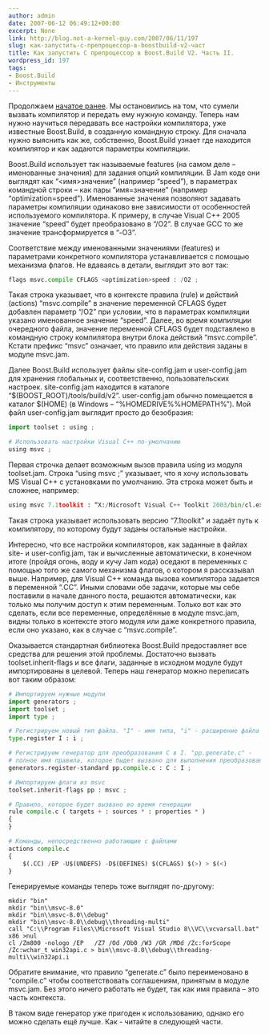 ```yaml
---
author: admin
date: 2007-06-12 06:49:12+00:00
excerpt: None
link: http://blog.not-a-kernel-guy.com/2007/06/11/197
slug: как-запустить-c-препроцессор-в-boostbuild-v2-част
title: Как запустить C препроцессор в Boost.Build V2. Часть II.
wordpress_id: 197
tags:
- Boost.Build
- Инструменты
---
```


Продолжаем [начатое ранее](http://blog.not-a-kernel-guy.com/2007/06/06/194). Мы остановились на том, что сумели вызвать компилятор и передать ему нужную команду. Теперь нам нужно научиться передавать все настройки компилятора, уже известные Boost.Build, в созданную командную строку. Для сначала нужно выяснить как же, собственно, Boost.Build узнает где находится компилятор и как задаются параметры компиляции. 

Boost.Build использует так называемые features (на самом деле – именованные значения) для задания опций компиляции. В Jam коде они выглядят как “<имя>значение” (например “<optimization>speed”), в параметрах командной строки – как пары ”имя=значение” (например “optimization=speed”). Именованные значения позволяют задавать параметры компиляции одинаково вне зависимости от особенностей используемого компилятора. К примеру, в случае Visual C++ 2005 значение “<optimization>speed” будет преобразовано в “/O2”. В случае GCC то же значение трансформируется в “-O3”.

Соответствие между именованными значениями (features) и параметрами конкретного компилятора устанавливается с помощью механизма флагов. Не вдаваясь в детали, выглядит это вот так:

```python
flags msvc.compile CFLAGS <optimization>speed : /O2 ;
```

Такая строка указывает, что в контексте правила (rule) и действий (actions) “msvc.compile” в значение переменной CFLAGS будет добавлен параметр “/O2” при условии, что в параметрах компиляции указано именованное значение “<optimization>speed”. Далее, во время компиляции очередного файла, значение переменной CFLAGS будет подставлено в командную строку компилятора внутри блока действий “msvc.compile”. Кстати префикс “msvc” означает, что правило или действия заданы в модуле msvc.jam.

Далее Boost.Build использует файлы site-config.jam и user-config.jam для хранения глобальных и, соответственно, пользовательских настроек. site-config.jam находится в каталоге “$(BOOST_ROOT)/tools/build/v2”. user-config.jam обычно помещается в каталог $(HOME) (в Windows – “%HOMEDRIVE%%HOMEPATH%”). Мой файл user-config.jam выглядит просто до безобразия:

```python
import toolset : using ;

# Использовать настройки Visual C++ по-умолчанию
using msvc ;
```

Первая строчка делает возможным вызов правила using из модуля toolset.jam. Строка “using msvc ;” указывает, что я хочу использовать MS Visual C++ с установками по умолчанию. Эта строка может быть и сложнее, например:

```python
using msvc 7.1toolkit : “X:/Microsoft Visual C++ Toolkit 2003/bin/cl.exe” ;
```

Такая строка указывает использовать версию “7.1toolkit” и задаёт путь к компилятору, по которому будут заданы остальные настройки.

Интересно, что все настройки компиляторов, как заданные в файлах site- и user-config.jam, так и вычисленные автоматически, в конечном итоге (пройдя огонь, воду и кучу Jam кода) оседают в переменных с помощью того же самого механизма флагов, о котором я рассказывал выше. Например, для Visual C++ команда вызова компилятора задается в переменной “.CC”. Иными словами обе задачи, которые мы себе поставили в начале данного поста, решаются автоматически, как только мы получим доступ к этим переменным. Только вот как это сделать, если все переменные, определённые в модуле msvc.jam, видны только в контексте этого модуля или даже конкретного правила, если оно указано, как в случае с “msvc.compile”. 

Оказывается стандартная библиотека Boost.Build предоставляет все средства для решения этой проблемы. Достаточно вызвать toolset.inherit-flags и все флаги, заданные в исходном модуле будут импортированы в целевой.  Теперь наш генератор можно переписать вот таким образом:

```python
# Импортируем нужные модули
import generators ;
import toolset ;
import type ;

# Регистрируем новый тип файла. "I" - имя типа, "i" - расширение файла
type.register I : i ;

# Регистрируем генератор для преобразования C в I. "pp.generate.c" -
# полное имя правила, которое быдет вызвано для выполнения преобразования.
generators.register-standard pp.compile.c : C : I ;

# Импортируем флаги из msvc
toolset.inherit-flags pp : msvc ;

# Правило, которое будет вызвано во время генерации
rule compile.c ( targets + : sources * : properties * )
{
}

# Команды, непосредственно работающие с файлами
actions compile.c
{
    $(.CC) /EP -U$(UNDEFS) -D$(DEFINES) $(CFLAGS) $(>) > $(<)
}
```

Генерируемые команды теперь тоже выглядят по-другому:

```no-highlight
mkdir "bin"
mkdir "bin\\msvc-8.0"
mkdir "bin\\msvc-8.0\\debug"
mkdir "bin\\msvc-8.0\\debug\\threading-multi"
call "C:\\Program Files\\Microsoft Visual Studio 8\\VC\\vcvarsall.bat" x86 >nul
cl /Zm800 -nologo /EP   /Z7 /Od /Ob0 /W3 /GR /MDd /Zc:forScope /Zc:wchar_t win32api.c > bin\\msvc-8.0\\debug\\threading-multi\\win32api.i
```

Обратите внимание, что правило “generate.c” было переименовано в “compile.c” чтобы соответствовать соглашениям, принятым в модуле msvc.jam. Без этого ничего работать не будет, так как имя правила – это часть контекста.

В таком виде генератор уже пригоден к использованию, однако его можно сделать ещё лучше. Как - читайте в следующей части. 
